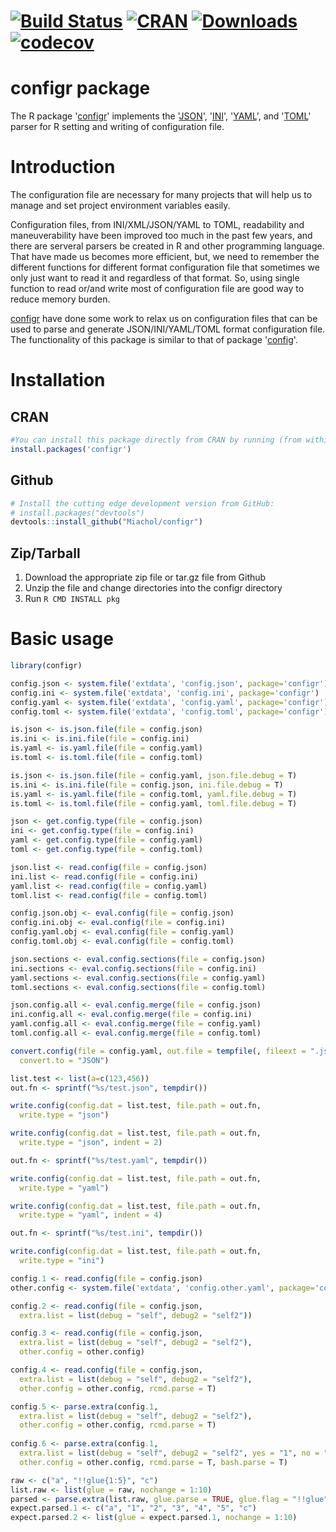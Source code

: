 # [![Build Status](https://travis-ci.org/Miachol/configr.svg)](https://travis-ci.org/Miachol/configr) [![CRAN](http://www.r-pkg.org/badges/version/configr)](https://cran.r-project.org/package=configr) [![Downloads](http://cranlogs.r-pkg.org/badges/configr?color=brightgreen)](http://www.r-pkg.org/pkg/configr) [![codecov](https://codecov.io/github/Miachol/configr/branch/master/graphs/badge.svg)](https://codecov.io/github/Miachol/configr) 

configr package
==============


The R package '[configr](https://github.com/Miachol/configr)' implements the
'[JSON](https://CRAN.R-project.org/package=jsonlite)', 
'[INI](https://CRAN.R-project.org/package=ini)', 
'[YAML](https://CRAN.R-project.org/package=yaml)', 
and '[TOML](https://CRAN.R-project.org/package=RcppTOML)' parser for R setting and writing of configuration file.

# Introduction 

The configuration file are necessary for many projects that will help us to manage and set project environment variables easily.

Configuration files, from INI/XML/JSON/YAML to TOML, readability and maneuverability have been improved too much in the past few years, and there are serveral parsers be created in R and other programming language. That have made us becomes more efficient, but, we need to remember the different functions for different format configuration file that sometimes we only just want to read it and regardless of that format. So, using single function to read or/and write most of configuration file are good way to reduce memory burden.


[configr](https://github.com/Miachol/configr) have done some work to relax us on configuration files that can be used to parse and generate JSON/INI/YAML/TOML format configuration file. The functionality of this package is similar to that of package '[config](https://CRAN.R-project.org/package=config)'.

# Installation

## CRAN
``` r
#You can install this package directly from CRAN by running (from within R):
install.packages('configr')
```

## Github
``` r
# Install the cutting edge development version from GitHub:
# install.packages("devtools")
devtools::install_github("Miachol/configr")
```

## Zip/Tarball

1. Download the appropriate zip file or tar.gz file from Github
2. Unzip the file and change directories into the configr directory
3. Run `R CMD INSTALL pkg`

# Basic usage

```r
library(configr)

config.json <- system.file('extdata', 'config.json', package='configr')
config.ini <- system.file('extdata', 'config.ini', package='configr')
config.yaml <- system.file('extdata', 'config.yaml', package='configr')
config.toml <- system.file('extdata', 'config.toml', package='configr')

```


```r
is.json <- is.json.file(file = config.json)
is.ini <- is.ini.file(file = config.ini)
is.yaml <- is.yaml.file(file = config.yaml)
is.toml <- is.toml.file(file = config.toml)

is.json <- is.json.file(file = config.yaml, json.file.debug = T)
is.ini <- is.ini.file(file = config.json, ini.file.debug = T)
is.yaml <- is.yaml.file(file = config.toml, yaml.file.debug = T)
is.toml <- is.toml.file(file = config.yaml, toml.file.debug = T)
```

```r
json <- get.config.type(file = config.json) 
ini <- get.config.type(file = config.ini) 
yaml <- get.config.type(file = config.yaml) 
toml <- get.config.type(file = config.toml) 
```

```r
json.list <- read.config(file = config.json)
ini.list <- read.config(file = config.ini)
yaml.list <- read.config(file = config.yaml)
toml.list <- read.config(file = config.toml) 
```

```r
config.json.obj <- eval.config(file = config.json)
config.ini.obj <- eval.config(file = config.ini)
config.yaml.obj <- eval.config(file = config.yaml)
config.toml.obj <- eval.config(file = config.toml)
```

```r
json.sections <- eval.config.sections(file = config.json)
ini.sections <- eval.config.sections(file = config.ini)
yaml.sections <- eval.config.sections(file = config.yaml)
toml.sections <- eval.config.sections(file = config.toml)
```

```r
json.config.all <- eval.config.merge(file = config.json)
ini.config.all <- eval.config.merge(file = config.ini)
yaml.config.all <- eval.config.merge(file = config.yaml)
toml.config.all <- eval.config.merge(file = config.toml)
```

```r
convert.config(file = config.yaml, out.file = tempfile(, fileext = ".json"), 
  convert.to = "JSON")

list.test <- list(a=c(123,456))
out.fn <- sprintf("%s/test.json", tempdir())

write.config(config.dat = list.test, file.path = out.fn, 
  write.type = "json")

write.config(config.dat = list.test, file.path = out.fn, 
  write.type = "json", indent = 2)

out.fn <- sprintf("%s/test.yaml", tempdir())

write.config(config.dat = list.test, file.path = out.fn, 
  write.type = "yaml")

write.config(config.dat = list.test, file.path = out.fn, 
  write.type = "yaml", indent = 4)

out.fn <- sprintf("%s/test.ini", tempdir())

write.config(config.dat = list.test, file.path = out.fn, 
  write.type = "ini")
```

```r
config.1 <- read.config(file = config.json)
other.config <- system.file('extdata', 'config.other.yaml', package='configr')

config.2 <- read.config(file = config.json, 
  extra.list = list(debug = "self", debug2 = "self2"))

config.3 <- read.config(file = config.json, 
  extra.list = list(debug = "self", debug2 = "self2"), 
  other.config = other.config)

config.4 <- read.config(file = config.json, 
  extra.list = list(debug = "self", debug2 = "self2"), 
  other.config = other.config, rcmd.parse = T)

config.5 <- parse.extra(config.1, 
  extra.list = list(debug = "self", debug2 = "self2"), 
  other.config = other.config, rcmd.parse = T)
  
config.6 <- parse.extra(config.1, 
  extra.list = list(debug = "self", debug2 = "self2", yes = "1", no = "0"), 
  other.config = other.config, rcmd.parse = T, bash.parse = T)

raw <- c("a", "!!glue{1:5}", "c")
list.raw <- list(glue = raw, nochange = 1:10)
parsed <- parse.extra(list.raw, glue.parse = TRUE, glue.flag = "!!glue")
expect.parsed.1 <- c("a", "1", "2", "3", "4", "5", "c")
expect.parsed.2 <- list(glue = expect.parsed.1, nochange = 1:10)
```
